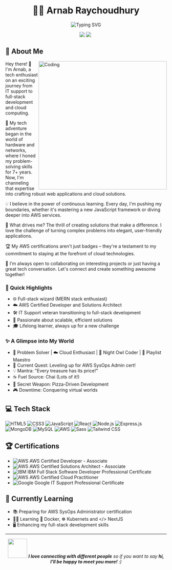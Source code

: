 <h1 align="center">👨‍💻 Arnab Raychoudhury</h1>

<p align="center">
  <img src="https://readme-typing-svg.herokuapp.com?font=Fira+Code&pause=1000&color=2196F3&center=true&vCenter=true&width=435&lines=Full-Stack+Developer;AWS+Certified+Cloud+Professional;IT+Support+Specialist;Continuous+Learner" alt="Typing SVG" />
</p>

<p align="center">
  <a href="https://www.linkedin.com/in/sagararnab/"><img src="https://img.shields.io/badge/-LinkedIn-0077B5?style=flat-square&logo=Linkedin&logoColor=white"/></a>
  <a href="mailto:sagar.samundar@gmail.com"><img src="https://img.shields.io/badge/-Email-D14836?style=flat-square&logo=Gmail&logoColor=white"/></a>
  <img src="https://komarev.com/ghpvc/?username=vanragas&style=flat-square&color=blue" alt=""/>
</p>

## 🚀 About Me

<img align="right" alt="Coding" width="400" src="https://media.giphy.com/media/qgQUggAC3Pfv687qPC/giphy.gif">

Hey there! 👋 I'm Arnab, a tech enthusiast on an exciting journey from IT support to full-stack development and cloud computing.

🔧 My tech adventure began in the world of hardware and networks, where I honed my problem-solving skills for 7+ years. Now, I'm channeling that expertise into crafting robust web applications and cloud solutions.

💡 I believe in the power of continuous learning. Every day, I'm pushing my boundaries, whether it's mastering a new JavaScript framework or diving deeper into AWS services.

🌟 What drives me? The thrill of creating solutions that make a difference. I love the challenge of turning complex problems into elegant, user-friendly applications.

🏆 My AWS certifications aren't just badges – they're a testament to my commitment to staying at the forefront of cloud technologies.

🤝 I'm always open to collaborating on interesting projects or just having a great tech conversation. Let's connect and create something awesome together!

### 🌟 Quick Highlights

- 🌐 Full-stack wizard (MERN stack enthusiast)
- ☁️ AWS Certified Developer and Solutions Architect
- 🛠️ IT Support veteran transitioning to full-stack development
- 🚀 Passionate about scalable, efficient solutions
- 🎓 Lifelong learner, always up for a new challenge

### ✨ A Glimpse into My World

- 🧠 Problem Solver | ☁️ Cloud Enthusiast | 🌙 Night Owl Coder | 🎵 Playlist Maestro
- 🎯 Current Quest: Leveling up for AWS SysOps Admin cert! 
- 💡 Mantra: "Every treasure has its price!"
- ☕ Fuel Source: Chai (Lots of it!) 
- 🍕 Secret Weapon: Pizza-Driven Development
- 🎮 Downtime: Conquering virtual worlds


## 💻 Tech Stack

![HTML5](https://img.shields.io/badge/-HTML5-E34F26?style=flat-square&logo=html5&logoColor=white)
![CSS3](https://img.shields.io/badge/-CSS3-1572B6?style=flat-square&logo=css3&logoColor=white)
![JavaScript](https://img.shields.io/badge/-JavaScript-F7DF1E?style=flat-square&logo=javascript&logoColor=black)
![React](https://img.shields.io/badge/-React-61DAFB?style=flat-square&logo=react&logoColor=black)
![Node.js](https://img.shields.io/badge/-Node.js-339933?style=flat-square&logo=node.js&logoColor=white)
![Express.js](https://img.shields.io/badge/-Express.js-000000?style=flat-square&logo=express&logoColor=white)
![MongoDB](https://img.shields.io/badge/-MongoDB-47A248?style=flat-square&logo=mongodb&logoColor=white)
![MySQL](https://img.shields.io/badge/-MySQL-4479A1?style=flat-square&logo=mysql&logoColor=white)
![AWS](https://img.shields.io/badge/-AWS-232F3E?style=flat-square&logo=amazon-aws&logoColor=white)
![Sass](https://img.shields.io/badge/-Sass-CC6699?style=flat-square&logo=sass&logoColor=white)
![Tailwind CSS](https://img.shields.io/badge/-Tailwind_CSS-38B2AC?style=flat-square&logo=tailwind-css&logoColor=white)

## 🏆 Certifications

- ![AWS](https://img.shields.io/badge/-AWS-232F3E?style=flat-square&logo=amazon-aws&logoColor=white) AWS Certified Developer - Associate
- ![AWS](https://img.shields.io/badge/-AWS-232F3E?style=flat-square&logo=amazon-aws&logoColor=white) AWS Certified Solutions Architect - Associate
- ![IBM](https://img.shields.io/badge/-IBM-052FAD?style=flat-square&logo=ibm&logoColor=white) IBM Full Stack Software Developer Professional Certificate
- ![AWS](https://img.shields.io/badge/-AWS-232F3E?style=flat-square&logo=amazon-aws&logoColor=white) AWS Certified Cloud Practitioner
- ![Google](https://img.shields.io/badge/-Google-4285F4?style=flat-square&logo=google&logoColor=white) Google IT Support Professional Certificate

## 🌱 Currently Learning

- 📚 Preparing for AWS SysOps Administrator certification
- ✍🏻 Learning 🐳 Docker, ☸️ Kubernets and </> NextJS
- 🖥️ Enhancing my full-stack development skills

---

<p align="center">
  <img src="https://media.giphy.com/media/LnQjpWaON8nhr21vNW/giphy.gif" width="60"> <em><b>I love connecting with different people</b> so if you want to say <b>hi, I'll be happy to meet you more!</b> :)</em>
</p>
